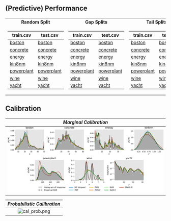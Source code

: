 (Predictive) Performance
--------

<table>
<tr><th> Random Split </th><th> Gap Splits  </th><th> Tail Splits </th></tr>  

<tr><td>

train.csv | test.csv
--- | ---
[boston](random/boston_train.csv) | [boston](random/boston_test.csv)
[concrete](random/concrete_train.csv) | [concrete](random/concrete_test.csv)
[energy](random/energy_train.csv) | [energy](random/energy_test.csv)
[kin8nm](random/kin8nm_train.csv) | [kin8nm](random/kin8nm_test.csv)
[powerplant](random/powerplant_train.csv) | [powerplant](random/powerplant_test.csv)
[wine](random/wine_train.csv) | [wine](random/wine_test.csv)
[yacht](random/yacht_train.csv) | [yacht](random/yacht_test.csv)

</td><td>

train.csv | test.csv
--- | ---
[boston](gap/boston_train.csv) | [boston](gap/boston_test.csv)
[concrete](gap/concrete_train.csv) | [concrete](gap/concrete_test.csv)
[energy](gap/energy_train.csv) | [energy](gap/energy_test.csv)
[kin8nm](gap/kin8nm_train.csv) | [kin8nm](gap/kin8nm_test.csv)
[powerplant](gap/powerplant_train.csv) | [powerplant](gap/powerplant_test.csv)
[wine](gap/wine_train.csv) | [wine](gap/wine_test.csv)
[yacht](gap/yacht_train.csv) | [yacht](gap/yacht_test.csv)

</td><td>

train.csv | test.csv
--- | ---
[boston](tail/boston_train.csv) | [boston](tail/boston_test.csv)
[concrete](tail/concrete_train.csv) | [concrete](tail/concrete_test.csv)
[energy](tail/energy_train.csv) | [energy](tail/energy_test.csv)
[kin8nm](tail/kin8nm_train.csv) | [kin8nm](tail/kin8nm_test.csv)
[powerplant](tail/powerplant_train.csv) | [powerplant](tail/powerplant_test.csv)
[wine](tail/wine_train.csv) | [wine](tail/wine_test.csv)
[yacht](tail/yacht_train.csv) | [yacht](tail/yacht_test.csv)

</td></tr> 
</table>


Calibration
------
| *Marginal Calibration* |
|:--:|
| ![cal_marg.png](calibration/calibration_marginal.png) |
  
| *Probabilistic Calibration* |
|:--:|
| ![cal_prob.png](calibration/calibration_proabilistic.png) |

